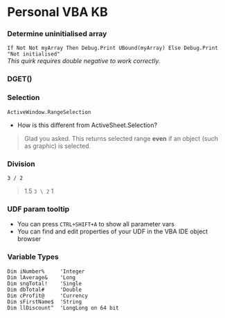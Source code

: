 # Personal VBA KB

### Determine uninitialised array
`If Not Not myArray Then Debug.Print UBound(myArray) Else Debug.Print "Not initialised"`  
*This quirk requires double negative to work correctly.*

### DGET()

### Selection
`ActiveWindow.RangeSelection`
- How is this different from ActiveSheet.Selection?
> Glad you asked. This returns selected range **even** if an object (such as graphic) is selected.

### Division
`3 / 2`
>1.5
`3 \ 2`
>1

### UDF param tooltip
- You can press `CTRL+SHIFT+A` to show all parameter vars
- You can find and edit properties of your UDF in the VBA IDE object browser

### Variable Types
```
Dim iNumber%     'Integer  
Dim lAverage&    'Long  
Dim sngTotal!    'Single  
Dim dbTotal#     'Double  
Dim cProfit@     'Currency  
Dim sFirstName$  'String  
Dim llDiscount^  'LongLong on 64 bit
```
